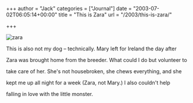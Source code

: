 +++
author = "Jack"
categories = ["Journal"]
date = "2003-07-02T06:05:14+00:00"
title = "This is Zara"
url = "/2003/this-is-zara/"

+++

![zara][1]
  

  
This is also not my dog &#8211; technically. Mary left for Ireland the day after
  

  
Zara was brought home from the breeder. What could I do but volunteer to
  

  
take care of her. She's not housebroken, she chews everything, and she
  

  
kept me up all night for a week (Zara, not Mary.) I also couldn't help
  

  
falling in love with the little monster.

 [1]: /images/blog/zara.jpg